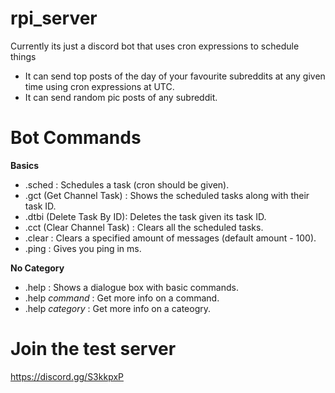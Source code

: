 # rpi_server
Currently its just a discord bot that uses cron expressions to schedule things

* It can send top posts of the day of your favourite subreddits at any given time using cron expressions at UTC.
* It can send random pic posts of any subreddit.

# Bot Commands
**Basics**
* .sched : Schedules a task (cron should be given).
* .gct (Get Channel Task) : Shows the scheduled tasks along with their task ID.
* .dtbi (Delete Task By ID): Deletes the task given its task ID. 
* .cct (Clear Channel Task) : Clears all the scheduled tasks.
* .clear : Clears a specified amount of messages (default amount - 100).
* .ping : Gives you ping in ms.

**No Category**
* .help : Shows a dialogue box with basic commands.
* .help *command* : Get more info on a command.
* .help *category* : Get more info on a cateogry.


# Join the test server
https://discord.gg/S3kkpxP

